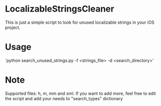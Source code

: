 # LocalizableStringsCleaner
This is just a simple script to look for unused localizable strings in your iOS project.

# Usage
`python search_unused_strings.py -f <strings_file> -d <search_directory>'

# Note
Supported files: h, m, mm and xml. If you want to add more, feel free to edit the script and add your needs to "search_types" dictionary